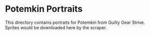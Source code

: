 # Potemkin Portraits

This directory contains portraits for Potemkin from Guilty Gear Strive.
Sprites would be downloaded here by the scraper.
